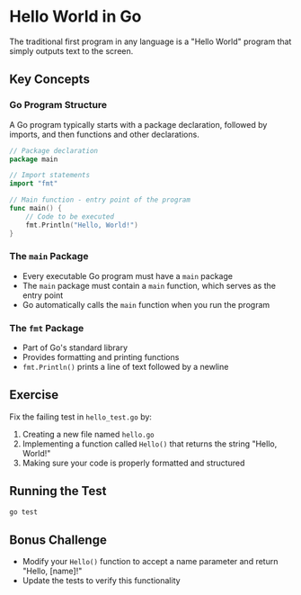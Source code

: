 # Hello World in Go

The traditional first program in any language is a "Hello World" program that simply outputs text to the screen.

## Key Concepts

### Go Program Structure

A Go program typically starts with a package declaration, followed by imports, and then functions and other declarations.

```go
// Package declaration
package main

// Import statements
import "fmt"

// Main function - entry point of the program
func main() {
    // Code to be executed
    fmt.Println("Hello, World!")
}
```

### The `main` Package

- Every executable Go program must have a `main` package
- The `main` package must contain a `main` function, which serves as the entry point
- Go automatically calls the `main` function when you run the program

### The `fmt` Package

- Part of Go's standard library
- Provides formatting and printing functions
- `fmt.Println()` prints a line of text followed by a newline

## Exercise

Fix the failing test in `hello_test.go` by:

1. Creating a new file named `hello.go`
2. Implementing a function called `Hello()` that returns the string "Hello, World!"
3. Making sure your code is properly formatted and structured

## Running the Test

```bash
go test
```

## Bonus Challenge

- Modify your `Hello()` function to accept a name parameter and return "Hello, [name]!"
- Update the tests to verify this functionality 